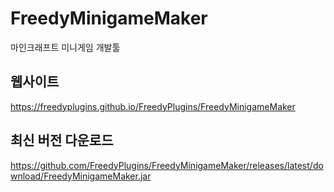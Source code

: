 # FreedyMinigameMaker
마인크래프트 미니게임 개발툴

## 웹사이트
https://freedyplugins.github.io/FreedyPlugins/FreedyMinigameMaker

## 최신 버전 다운로드 
https://github.com/FreedyPlugins/FreedyMinigameMaker/releases/latest/download/FreedyMinigameMaker.jar
